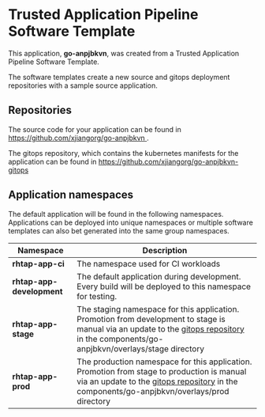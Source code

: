 # Trusted Application Pipeline Software Template

This application, **go-anpjbkvn**, was created from a Trusted Application Pipeline Software Template.

The software templates create a new source and gitops deployment repositories with a sample source application. 

## Repositories

The source code for your application can be found in [https://github.com/xjiangorg/go-anpjbkvn ](https://github.com/xjiangorg/go-anpjbkvn ).
 
The gitops repository, which contains the kubernetes manifests for the application can be found in 
[https://github.com/xjiangorg/go-anpjbkvn-gitops ](https://github.com/xjiangorg/go-anpjbkvn-gitops ) 

## Application namespaces 

The default application will be found in the following namespaces. Applications can be deployed into unique namespaces or multiple software templates can also bet generated into the same group namespaces.  

|  Namespace   |  Description   |  
| -------- | -------- |
| **rhtap-app-ci** | The namespace used for CI workloads |
| **rhtap-app-development** | The default application during development. Every build will be deployed to this namespace for testing. |
| **rhtap-app-stage** | The staging namespace for this application. Promotion from development to stage is manual via an update to the [gitops repository](https://github.com/xjiangorg/go-anpjbkvn-gitops ) in the components/go-anpjbkvn/overlays/stage directory |
| **rhtap-app-prod** | The production namespace for this application. Promotion from stage to production is manual via an update to the [gitops repository](https://github.com/xjiangorg/go-anpjbkvn-gitops ) in the components/go-anpjbkvn/overlays/prod directory |